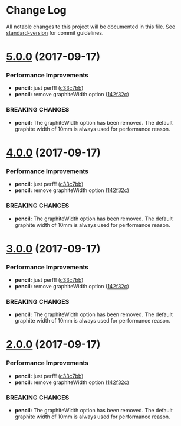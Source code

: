 # Change Log

All notable changes to this project will be documented in this file. See [standard-version](https://github.com/conventional-changelog/standard-version) for commit guidelines.

<a name="5.0.0"></a>
# [5.0.0](https://github.com/vm-component/vm-add/compare/v6.3.2...v5.0.0) (2017-09-17)


### Performance Improvements

* **pencil:** just perf!! ([c33c7bb](https://github.com/vm-component/vm-add/commit/c33c7bb))
* **pencil:** remove graphiteWidth option ([142f32c](https://github.com/vm-component/vm-add/commit/142f32c))


### BREAKING CHANGES

* **pencil:** The graphiteWidth option has been removed. The default graphite width of 10mm is always used for performance reason.



<a name="4.0.0"></a>
# [4.0.0](https://github.com/vm-component/vm-add/compare/v6.3.2...v4.0.0) (2017-09-17)


### Performance Improvements

* **pencil:** just perf!! ([c33c7bb](https://github.com/vm-component/vm-add/commit/c33c7bb))
* **pencil:** remove graphiteWidth option ([142f32c](https://github.com/vm-component/vm-add/commit/142f32c))


### BREAKING CHANGES

* **pencil:** The graphiteWidth option has been removed. The default graphite width of 10mm is always used for performance reason.



<a name="3.0.0"></a>
# [3.0.0](https://github.com/vm-component/vm-add/compare/v6.3.2...v3.0.0) (2017-09-17)


### Performance Improvements

* **pencil:** just perf!! ([c33c7bb](https://github.com/vm-component/vm-add/commit/c33c7bb))
* **pencil:** remove graphiteWidth option ([142f32c](https://github.com/vm-component/vm-add/commit/142f32c))


### BREAKING CHANGES

* **pencil:** The graphiteWidth option has been removed. The default graphite width of 10mm is always used for performance reason.



<a name="2.0.0"></a>
# [2.0.0](https://github.com/vm-component/vm-add/compare/v6.3.2...v2.0.0) (2017-09-17)


### Performance Improvements

* **pencil:** just perf!! ([c33c7bb](https://github.com/vm-component/vm-add/commit/c33c7bb))
* **pencil:** remove graphiteWidth option ([142f32c](https://github.com/vm-component/vm-add/commit/142f32c))


### BREAKING CHANGES

* **pencil:** The graphiteWidth option has been removed. The default graphite width of 10mm is always used for performance reason.
